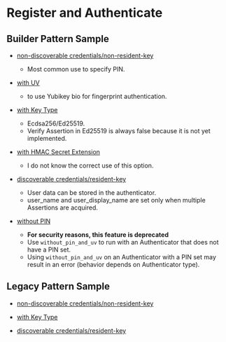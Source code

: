# Register and Authenticate




## Builder Pattern Sample

- [non-discoverable credentials/non-resident-key](https://github.com/gebogebogebo/ctap-hid-fido2/blob/511bbc5f64cce744bbbbabaf9bde713f1ed33119/examples/test-with-pin-non-rk/src/main.rs#L53-L104)
  - Most common use to specify PIN.
- [with UV](https://github.com/gebogebogebo/ctap-hid-fido2/blob/511bbc5f64cce744bbbbabaf9bde713f1ed33119/examples/test-with-pin-non-rk/src/main.rs#L106-L155)
  - to use Yubikey bio for fingerprint authentication.

- [with Key Type](https://github.com/gebogebogebo/ctap-hid-fido2/blob/511bbc5f64cce744bbbbabaf9bde713f1ed33119/examples/test-with-pin-non-rk/src/main.rs#L158-L210)
  - Ecdsa256/Ed25519.
  - Verify Assertion in Ed25519 is always false because it is not yet implemented.


- [with HMAC Secret Extension](https://github.com/gebogebogebo/ctap-hid-fido2/blob/511bbc5f64cce744bbbbabaf9bde713f1ed33119/examples/test-with-pin-non-rk/src/main.rs#L212-L267)

  - I do not know the correct use of this option.


- [discoverable credentials/resident-key](https://github.com/gebogebogebo/ctap-hid-fido2/blob/511bbc5f64cce744bbbbabaf9bde713f1ed33119/examples/test-with-pin-rk/src/main.rs#L37-L102)
  - User data can be stored in the authenticator.
  - user_name and user_display_name are set only when multiple Assertions are acquired.
- [without PIN](https://github.com/gebogebogebo/ctap-hid-fido2/blob/5b0ac1ca242071aa264774b0c76d0cbd22bd2e2c/examples/test-with-pin-non-rk/src/main.rs#L273-L324)

  - **For security reasons, this feature is deprecated**
  - Use `without_pin_and_uv` to run with an Authenticator that does not have a PIN set.
  - Using `without_pin_and_uv` on an Authenticator with a PIN set may result in an error (behavior depends on Authenticator type).





## Legacy Pattern Sample

- [non-discoverable credentials/non-resident-key](https://github.com/gebogebogebo/ctap-hid-fido2/blob/511bbc5f64cce744bbbbabaf9bde713f1ed33119/examples/test-with-pin-non-rk/src/main.rs#L286-L338)


- [with Key Type](https://github.com/gebogebogebo/ctap-hid-fido2/blob/511bbc5f64cce744bbbbabaf9bde713f1ed33119/examples/test-with-pin-non-rk/src/main.rs#L340-L393)

- [discoverable credentials/resident-key](https://github.com/gebogebogebo/ctap-hid-fido2/blob/511bbc5f64cce744bbbbabaf9bde713f1ed33119/examples/test-with-pin-rk/src/main.rs#L114-L173)



